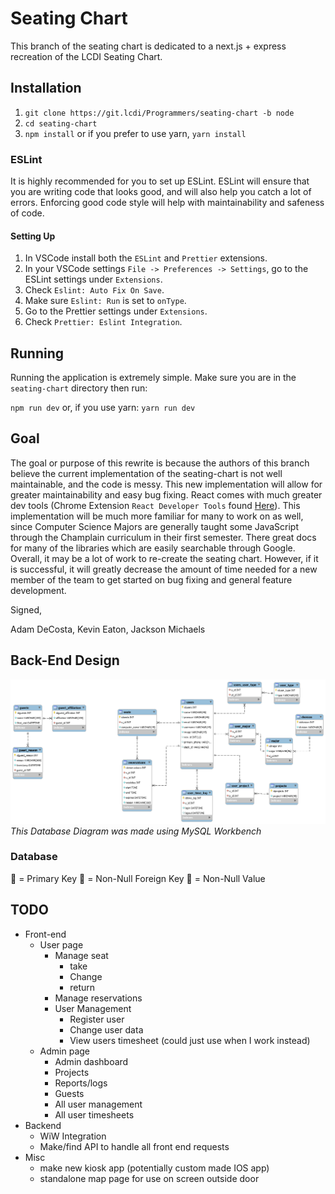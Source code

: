 # Seating Chart

This branch of the seating chart is dedicated to a next.js + express recreation of the LCDI Seating Chart.

## Installation

1. `git clone https://git.lcdi/Programmers/seating-chart -b node`
2. `cd seating-chart`
3. `npm install` or if you prefer to use yarn, `yarn install`

### ESLint

It is highly recommended for you to set up ESLint. ESLint will ensure that you are writing code that looks good, and will also help you catch
a lot of errors. Enforcing good code style will help with maintainability and safeness of code.

#### Setting Up

1. In VSCode install both the `ESLint` and `Prettier` extensions.
2. In your VSCode settings `File -> Preferences -> Settings`, go to the ESLint settings under `Extensions`.
3. Check `Eslint: Auto Fix On Save`.
4. Make sure `Eslint: Run` is set to `onType`.
5. Go to the Prettier settings under `Extensions`.
6. Check `Prettier: Eslint Integration`.

## Running

Running the application is extremely simple. Make sure you are in the `seating-chart` directory then run:

`npm run dev` or, if you use yarn: `yarn run dev`

## Goal

The goal or purpose of this rewrite is because the authors of this branch believe the current implementation of the seating-chart is 
not well maintainable, and the code is messy. This new implementation will allow for greater maintainability and easy bug fixing. React
comes with much greater dev tools (Chrome Extension `React Developer Tools` found 
[Here](https://chrome.google.com/webstore/detail/react-developer-tools/fmkadmapgofadopljbjfkapdkoienihi?hl=en)).
This implementation will be much more familiar for many to work on as well, since Computer Science Majors are generally taught some JavaScript
through the Champlain curriculum in their first semester. There great docs for many of the libraries which are easily searchable through Google.
Overall, it may be a lot of work to re-create the seating chart. However, if it is successful, it will greatly decrease the amount of time
needed for a new member of the team to get started on bug fixing and general feature development.

Signed,

Adam DeCosta, Kevin Eaton, Jackson Michaels

## Back-End Design
![Database Design](documentation_assets/database_layout.png?raw=true "Database Design")
*This Database Diagram was made using MySQL Workbench*
### Database
:key: = Primary Key
:small_orange_diamond: = Non-Null Foreign Key
:small_blue_diamond: = Non-Null Value



## TODO
* Front-end 
    * User page
        * Manage seat
            * take
            * Change
            * return
        * Manage reservations
        * User Management
            * Register user
            * Change user data
            * View users timesheet (could just use when I work instead)
    * Admin page                     
        * Admin dashboard
        * Projects
        * Reports/logs
        * Guests
        * All user management
        * All user timesheets
* Backend
    * WiW Integration
    * Make/find API to handle all front end requests
* Misc
    * make new kiosk app (potentially custom made IOS app)
    * standalone map page for use on screen outside door